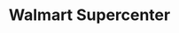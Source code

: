 ---
title: "Walmart Supercenter"
url: /medford/walmart-supercenter-center-drive/
shop: supermarket
---